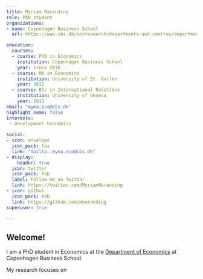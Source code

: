 ```yaml
---
title: Myriam Marending
role: PhD student
organizations:
- name: Copenhagen Business School
  url: https://www.cbs.dk/en/research/departments-and-centres/department-of-economics

education:
  courses:
  - course: PhD in Economics
    institution: Copenhagen Business School
    year: since 2016
  - course: MA in Economics
    institution: University of St. Gallen
    year: 2015
  - course: BSc in International Relations
    institution: University of Geneva
    year: 2013
email: "myma.eco@cbs.dk"
highlight_name: false
interests:
 - Development Economics
  
social:
- icon: envelope 
  icon_pack: fas
  link: "mailto::myma.eco@cbs.dk"
- display:
    header: true
  icon: twitter
  icon_pack: fab
  label: Follow me on Twitter
  link: https://twitter.com/MyriamMarending
- icon: github
  icon_pack: fab
  link: https://github.com/mmarending
superuser: true

---
```



## Welcome!

I am a PhD student in Economics at the [Department of Economics](https://www.cbs.dk/en/research/departments-and-centres/department-of-economics) at Copenhagen Business School.



My research focuses on 

